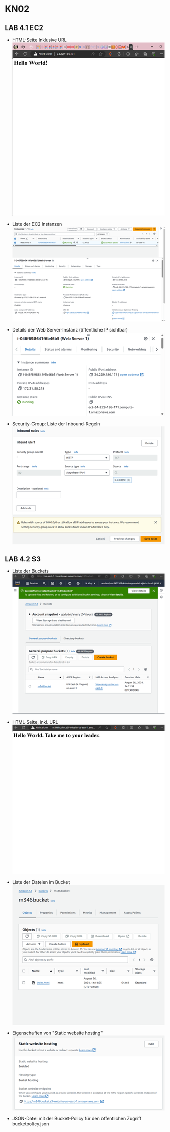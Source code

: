 # KN02

## LAB 4.1 EC2

- HTML-Seite Inklusive URL
![](Screenshots/LAB1-HTMLSEITE.png?raw=true)

- Liste der EC2 Instanzen
![](Screenshots/LAB1-EC2INSTANZEN.png?raw=true)

- Details der Web Server-Instanz (öffentliche IP sichtbar)
![](Screenshots/LAB1-WEBSERVERINSTANZ.png?raw=true)

- Security-Group: Liste der Inbound-Regeln
![](Screenshots/LAB1-INBOUNDREGELN.png?raw=true)

## LAB 4.2 S3

- Liste der Buckets
![](Screenshots/LAB2-LISTEDERBUCKETS.png?raw=true)

- HTML-Seite, inkl. URL
![](Screenshots/LAB2-HTMLSEITE.png?raw=true)

- Liste der Dateien im Bucket
![](Screenshots/LAB2-DATEIEN.png?raw=true)
  
- Eigenschaften von "Static website hosting"
![](Screenshots/LAB2-STATICHOSTING.png?raw=true)
  
- JSON-Datei mit der Bucket-Policy für den öffentlichen Zugriff
bucketpolicy.json
